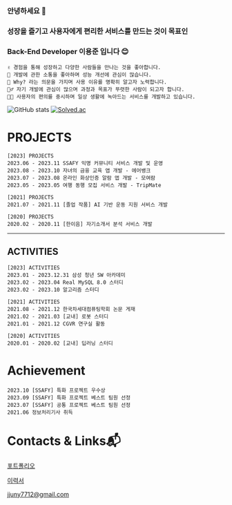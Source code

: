 ### 안녕하세요 👋
### 성장을 즐기고 사용자에게 편리한 서비스를 만드는 것이 목표인
### Back-End Developer 이용준 입니다 😊
```
✌ 경험을 통해 성장하고 다양한 사람들을 만나는 것을 좋아합니다.
🙌 개발에 관한 소통을 좋아하며 성능 개선에 관심이 많습니다.
🤔 Why? 라는 의문을 가지며 사용 이유를 명확히 알고자 노력합니다.
🏃‍♂️ 자기 개발에 관심이 많으며 과정과 목표가 뚜렷한 사람이 되고자 합니다.
👨‍💻 사용자의 편의를 중시하며 일상 생활에 녹아드는 서비스를 개발하고 있습니다.
```
![GitHub stats](https://github-readme-stats.vercel.app/api?username=jjuny0310&show_icons=true&theme=radical)
[![Solved.ac](http://mazassumnida.wtf/api/v2/generate_badge?boj=jjuny7712)](https://solved.ac/jjuny7712)

# PROJECTS
```
[2023] PROJECTS
2023.06 - 2023.11 SSAFY 익명 커뮤니티 서비스 개발 및 운영
2023.08 - 2023.10 자녀의 금융 교육 앱 개발 - 에어뱅크
2023.07 - 2023.08 온라인 화상인증 알람 앱 개발 - 모여람
2023.05 - 2023.05 여행 동행 모집 서비스 개발 - TripMate

[2021] PROJECTS
2021.07 - 2021.11 [졸업 작품] AI 기반 운동 지원 서비스 개발

[2020] PROJECTS
2020.02 - 2020.11 [한이음] 자기소개서 분석 서비스 개발
```
---
## ACTIVITIES
```
[2023] ACTIVITIES
2023.01 - 2023.12.31 삼성 청년 SW 아카데미
2023.02 - 2023.04 Real MySQL 8.0 스터디
2023.02 - 2023.10 알고리즘 스터디

[2021] ACTIVITIES
2021.08 - 2021.12 한국차세대컴퓨팅학회 논문 게재
2021.02 - 2021.03 [교내] 로봇 스터디
2021.01 - 2021.12 CGVR 연구실 활동

[2020] ACTIVITIES
2020.01 - 2020.02 [교내] 딥러닝 스터디
```
   
# Achievement
```
2023.10 [SSAFY] 특화 프로젝트 우수상
2023.09 [SSAFY] 특화 프로젝트 베스트 팀원 선정
2023.07 [SSAFY] 공통 프로젝트 베스트 팀원 선정
2021.06 정보처리기사 취득
```
#  Contacts & Links:mailbox_with_mail:
[포트폴리오](https://my.surfit.io/w/1138239875)

[이력서](https://www.notion.so/LEE-YONG-JUN-863fa1f34ade4c9fb004aa2bc189e6f3)

jjuny7712@gmail.com
  
